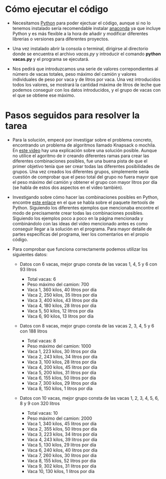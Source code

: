 # Cómo ejecutar el código

- Necesitamos [Python](https://www.python.org/) para poder ejectuar el código, aunque si no lo tenemos instalado sería recomendable instalar [anaconda](https://www.anaconda.com/products/individual) ya que incluye Python y es más flexible a la hora de añadir y modificar diferentes librerias o versiones para diferentes proyectos.

- Una vez instalado abrir la consola o terminal, dirigirse al directorio donde se encuentra el archivo _vacas.py_ y introducir el comando **python vacas.py** y el programa se ejecutará.

- Nos pedirá que introduzcamos una serie de valores correpondientes al número de vacas totales, peso máximo del camión y valores individuales de peso por vaca y de litros por vaca. Una vez introducidos todos los valores, se mostrará la cantidad máxima de litros de leche que podemos conseguir con los datos introducidos, y el grupo de vacas con el que se obtiene ese máximo.

# Pasos seguidos para resolver la tarea

- Para la solución, empecé por investigar sobre el problema concreto, encontrando un problema de algoritmos llamado Knapsack o mochila. En [este video](https://www.youtube.com/watch?v=vdVpRjO7g84) hay una explicación sobre una solución posible. Aunque no utilice el agoritmo de ir creando diferentes ramas para crear las diferentes combinaciones posibles, fue una buena pista de que el primer objetivo tenía que ser crear todas las diferentes posibilidades de grupos. Una vez creados los diferentes grupos, simplemente sería cuestión de comprobar que el peso total del grupo no fuera mayor que el peso máximo del camión y obtener el grupo con mayor litros por día (se habla de estos dos aspectos en el video también).

- Investigando sobre cómo hacer las combinaciones posibles en Python, encontre [este enlace](https://realpython.com/python-itertools/) en el que se habla sobre el paquete itertools de Python. Siguiendo los diferentes ejemplos que mencionaba encontre el modo de precisamente crear todas las combinaciones posibles. Siguiendo los ejemplos poco a poco en la página mencionada y combinándolo con las ideas del video mencionado antes es como conseguir llegar a la solución en el programa. Para mayor detalle de partes específicas del programa, leer los comentarios en el propio código.

- Para comprobar que funciona correctamente podemos utilizar los siguientes datos:

  - Datos con 6 vacas, mejor grupo consta de las vacas 1, 4, 5 y 6 con 93 litros

    - Total vacas: 6
    - Peso máximo del camion: 700
    - Vaca 1, 360 kilos, 40 litros por día
    - Vaca 2, 250 kilos, 35 litros por día
    - Vaca 3, 400 kilos, 43 litros por día
    - Vaca 4, 180 kilos, 28 litros por día
    - Vaca 5, 50 kilos, 12 litros por día
    - Vaca 6, 90 kilos, 13 litros por día

  - Datos con 8 vacas, mejor grupo consta de las vacas 2, 3, 4, 5 y 6 con 188 litros

    - Total vacas: 8
    - Peso máximo del camion: 1000
    - Vaca 1, 223 kilos, 30 litros por día
    - Vaca 2, 243 kilos, 34 litros por día
    - Vaca 3, 100 kilos, 28 litros por día
    - Vaca 4, 200 kilos, 45 litros por día
    - Vaca 5, 200 kilos, 31 litros por día
    - Vaca 6, 155 kilos, 50 litros por día
    - Vaca 7, 300 kilos, 29 litros por día
    - Vaca 8, 150 kilos, 1 litros por día

  - Datos con 10 vacas, mejor grupo consta de las vacas 1, 2, 3, 4, 5, 6, 8 y 9 con 320 litros

    - Total vacas: 10
    - Peso máximo del camion: 2000
    - Vaca 1, 340 kilos, 45 litros por día
    - Vaca 2, 355 kilos, 50 litros por día
    - Vaca 3, 223 kilos, 34 litros por día
    - Vaca 4, 243 kilos, 39 litros por día
    - Vaca 5, 130 kilos, 29 litros por día
    - Vaca 6, 240 kilos, 40 litros por día
    - Vaca 7, 260 kilos, 30 litros por día
    - Vaca 8, 155 kilos, 52 litros por día
    - Vaca 9, 302 kilos, 31 litros por día
    - Vaca 10, 130 kilos, 1 litros por día

